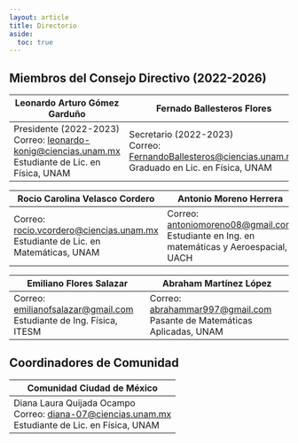 ```yaml
---
layout: article
title: Directorio
aside:
  toc: true
---
```



## Miembros del Consejo Directivo (2022-2026)

| Leonardo Arturo Gómez Garduño | Fernado Ballesteros Flores | Vanessa Enríquez Hernández | 
| ---- | ---- | ---- |
|  Presidente (2022-2023) <br> Correo: [leonardo-konig@ciencias.unam.mx](mailto:leonardo-konig@ciencias.unam.mx)  <br> Estudiante de Lic. en Física, UNAM |  Secretario (2022-2023) <br> Correo: [FernandoBallesteros@ciencias.unam.mx](mailto:FernandoBallesteros@ciencias.unam.mx)  <br> Graduado en Lic. en Física, UNAM | Tesorera (2022-2023) <br> Correo: [vanessa.eh3108@gmail.com](mailto:vanessa.eh3108@gmail.com)  <br> Graduada en Ing. Física, UACH |


| Rocio Carolina Velasco Cordero | Antonio Moreno Herrera | Emilio Martínez Rivera | 
| ---- | ---- | ---- |
| Correo: [rocio.vcordero@ciencias.unam.mx](mailto:rocio.vcordero@ciencias.unam.mx)  <br> Estudiante de Lic. en Matemáticas, UNAM | Correo: [antoniomoreno08@gmail.com](mailto:antoniomoreno08@gmail.com)  <br> Estudiante en Ing. en matemáticas y Aeroespacial, UACH | Correo: [emiliomtzr.99@gmail.com](mailto:emiliomtzr.99@gmail.com)  <br> Graduada en Ing. Biomédica, UAQ |


| Emiliano Flores Salazar | Abraham Martínez López | 
| ---- | ---- |
| Correo: [emilianofsalazar@gmail.com](mailto:emilianofsalazar@gmail.com)  <br> Estudiante de Ing. Física, ITESM | Correo: [abrahammar997@gmail.com](mailto:abrahammar997@gmail.com)  <br> Pasante de Matemáticas Aplicadas, UNAM |


## Coordinadores de Comunidad
  
  
| Comunidad Ciudad de México |
| ---- |
| Diana Laura Quijada Ocampo <br> Correo: [diana-07@ciencias.unam.mx](mailto:diana-07@ciencias.unam.mx)  <br> Estudiante de Lic. en Física, UNAM | 

